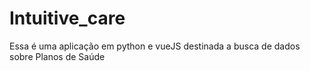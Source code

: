 # Intuitive_care
Essa é uma aplicação em python e vueJS destinada a busca de dados sobre Planos de Saúde
